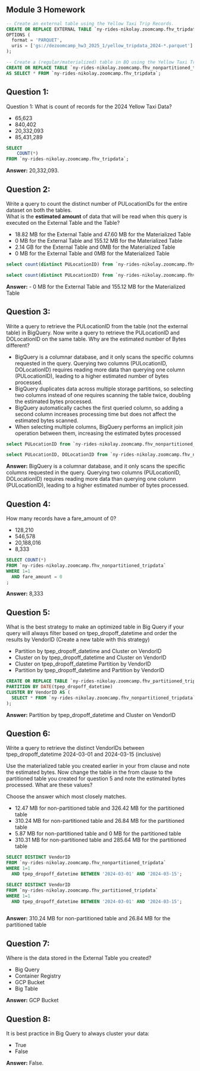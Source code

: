 ## Module 3 Homework

```sql
-- Create an external table using the Yellow Taxi Trip Records. 
CREATE OR REPLACE EXTERNAL TABLE `ny-rides-nikolay.zoomcamp.fhv_tripdata`
OPTIONS (
  format = 'PARQUET',
  uris = ['gs://dezoomcamp_hw3_2025_1/yellow_tripdata_2024-*.parquet']
);

-- Create a (regular/materialized) table in BQ using the Yellow Taxi Trip Records (do not partition or cluster this table). 
CREATE OR REPLACE TABLE `ny-rides-nikolay.zoomcamp.fhv_nonpartitioned_tripdata`
AS SELECT * FROM `ny-rides-nikolay.zoomcamp.fhv_tripdata`;
```

## Question 1:
Question 1: What is count of records for the 2024 Yellow Taxi Data?
- 65,623
- 840,402
- 20,332,093
- 85,431,289

```sql
SELECT 
    COUNT(*) 
FROM `ny-rides-nikolay.zoomcamp.fhv_tripdata`;
```

**Answer:** 20,332,093.


## Question 2:
Write a query to count the distinct number of PULocationIDs for the entire dataset on both the tables.</br> 
What is the **estimated amount** of data that will be read when this query is executed on the External Table and the Table?

- 18.82 MB for the External Table and 47.60 MB for the Materialized Table
- 0 MB for the External Table and 155.12 MB for the Materialized Table
- 2.14 GB for the External Table and 0MB for the Materialized Table
- 0 MB for the External Table and 0MB for the Materialized Table

```sql
select count(distinct PULocationID) from `ny-rides-nikolay.zoomcamp.fhv_tripdata`; -- 0 B

select count(distinct PULocationID) from `ny-rides-nikolay.zoomcamp.fhv_nonpartitioned_tripdata`; -- 155.12 MB

```

**Answer:** - 0 MB for the External Table and 155.12 MB for the Materialized Table

## Question 3:
Write a query to retrieve the PULocationID from the table (not the external table) in BigQuery. Now write a query to retrieve the PULocationID and DOLocationID on the same table. Why are the estimated number of Bytes different?
- BigQuery is a columnar database, and it only scans the specific columns requested in the query. Querying two columns (PULocationID, DOLocationID) requires 
reading more data than querying one column (PULocationID), leading to a higher estimated number of bytes processed.
- BigQuery duplicates data across multiple storage partitions, so selecting two columns instead of one requires scanning the table twice, 
doubling the estimated bytes processed.
- BigQuery automatically caches the first queried column, so adding a second column increases processing time but does not affect the estimated bytes scanned.
- When selecting multiple columns, BigQuery performs an implicit join operation between them, increasing the estimated bytes processed

```sql
select PULocationID from `ny-rides-nikolay.zoomcamp.fhv_nonpartitioned_tripdata`;

select PULocationID, DOLocationID from `ny-rides-nikolay.zoomcamp.fhv_nonpartitioned_tripdata`;
```

**Answer:** BigQuery is a columnar database, and it only scans the specific columns requested in the query. Querying two columns (PULocationID, DOLocationID) requires reading more data than querying one column (PULocationID), leading to a higher estimated number of bytes processed.

## Question 4:
How many records have a fare_amount of 0?
- 128,210
- 546,578
- 20,188,016
- 8,333

```sql
SELECT COUNT(*)
FROM `ny-rides-nikolay.zoomcamp.fhv_nonpartitioned_tripdata`
WHERE 1=1
  AND fare_amount = 0
;
```

**Answer:** 8,333

## Question 5:
What is the best strategy to make an optimized table in Big Query if your query will always filter based on tpep_dropoff_datetime and order the results by VendorID (Create a new table with this strategy)
- Partition by tpep_dropoff_datetime and Cluster on VendorID
- Cluster on by tpep_dropoff_datetime and Cluster on VendorID
- Cluster on tpep_dropoff_datetime Partition by VendorID
- Partition by tpep_dropoff_datetime and Partition by VendorID

```sql
CREATE OR REPLACE TABLE `ny-rides-nikolay.zoomcamp.fhv_partitioned_tripdata`
PARTITION BY DATE(tpep_dropoff_datetime)
CLUSTER BY VendorID AS (
  SELECT * FROM `ny-rides-nikolay.zoomcamp.fhv_nonpartitioned_tripdata`
);
```

**Answer:** Partition by tpep_dropoff_datetime and Cluster on VendorID

## Question 6:
Write a query to retrieve the distinct VendorIDs between tpep_dropoff_datetime
2024-03-01 and 2024-03-15 (inclusive)</br>

Use the materialized table you created earlier in your from clause and note the estimated bytes. Now change the table in the from clause to the partitioned table you created for question 5 and note the estimated bytes processed. What are these values? </br>

Choose the answer which most closely matches.</br> 

- 12.47 MB for non-partitioned table and 326.42 MB for the partitioned table
- 310.24 MB for non-partitioned table and 26.84 MB for the partitioned table
- 5.87 MB for non-partitioned table and 0 MB for the partitioned table
- 310.31 MB for non-partitioned table and 285.64 MB for the partitioned table

```sql
SELECT DISTINCT VendorID 
FROM `ny-rides-nikolay.zoomcamp.fhv_nonpartitioned_tripdata`
WHERE 1=1
  AND tpep_dropoff_datetime BETWEEN '2024-03-01' AND '2024-03-15';

SELECT DISTINCT VendorID 
FROM `ny-rides-nikolay.zoomcamp.fhv_partitioned_tripdata`
WHERE 1=1
  AND tpep_dropoff_datetime BETWEEN '2024-03-01' AND '2024-03-15';
  
```

**Answer:** 310.24 MB for non-partitioned table and 26.84 MB for the partitioned table


## Question 7: 
Where is the data stored in the External Table you created?

- Big Query
- Container Registry
- GCP Bucket
- Big Table

**Answer:** GCP Bucket

## Question 8:
It is best practice in Big Query to always cluster your data:
- True
- False

**Answer:**  False.

